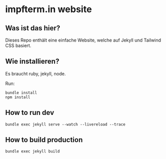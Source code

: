 # impfterm.in website

## Was ist das hier?
Dieses Repo enthält eine einfache Website, welche auf Jekyll und Tailwind CSS basiert.

## Wie installieren?
Es braucht ruby, jekyll, node.

Run:
```
bundle install
npm install
```

## How to run dev
```
bundle exec jekyll serve --watch --livereload --trace
```

## How to build production
```
bundle exec jekyll build
```
